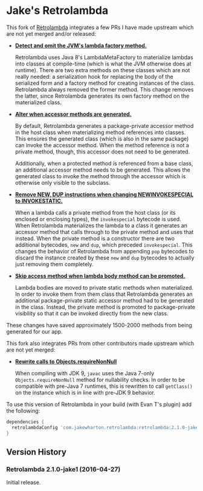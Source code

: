 
Jake's Retrolambda
==================

This fork of [Retrolambda](https://github.com/orfjackal/retrolambda) integrates a few PRs I have
made upstream which are not yet merged and/or released:

 *  [**Detect and omit the JVM's lambda factory method.**](https://github.com/orfjackal/retrolambda/pull/82)

    Retrolambda uses Java 8's LambdaMetaFactory to materialize lambdas into classes at compile-time
    (which is what the JVM otherwise does at runtime). There are two extra methods on these classes
    which are not really needed: a serialization hook for replacing the body of the serialized form
    and a factory method for creating instances of the class. Retrolambda always removed the former
    method. This change removes the latter, since Retrolambda generates its own factory method on
    the materialized class.

 *  [**Alter when accessor methods are generated.**](https://github.com/orfjackal/retrolambda/pull/84)

    By default, Retrolambda generates a package-private accessor method in the host class when
    materializing method references into classes. This ensures the generated class (which is also in
    the same package) can invoke the accessor method. When the method reference is not a private
    method, though, this accessor does not need to be generated.

    Additionally, when a protected method is referenced from a base class, an additional accessor
    method needs to be generated. This allows the generated class to invoke the method through the
    accessor which is otherwise only visible to the subclass.

 *  [**Remove NEW, DUP instructions when changing NEWINVOKESPECIAL to INVOKESTATIC.**](https://github.com/orfjackal/retrolambda/pull/85)

    When a lambda calls a private method from the host class (or its enclosed or enclosing types),
    the `invokespecial` bytecode is used. When Retrolambda materializes the lambda to a class it
    generates an accessor method that calls through to the private method and uses that instead.
    When the private method is a constructor there are two additional bytecodes, `new` and `dup`,
    which preceded `invokespecial`. This changes the behavior of Retrolambda from appending `pop`
    bytecodes to discard the instance created by these `new` and `dup` bytecodes to actually
    just removing them completely.

 *  [**Skip access method when lambda body method can be promoted.**](https://github.com/orfjackal/retrolambda/pull/86)

    Lambda bodies are moved to private static methods when materialized. In order to invoke them
    from them class that Retrolambda generates an additional package-private static accessor method
    had to be generated in the class. Instead, the private method is promoted to package-private
    visibility so that it can be invoked directly from the new class.

These changes have saved approximately 1500-2000 methods from being generated for our app.

This fork also integrates PRs from other contributors made upstream which are not yet merged:

 *  [**Rewrite calls to Objects.requireNonNull**](https://github.com/orfjackal/retrolambda/pull/93)

    When compiling with JDK 9, `javac` uses the Java 7-only `Objects.requireNonNull` method for
    nullability checks. In order to be compatible with pre-Java 7 runtimes, this is rewritten
    to call `getClass()` on the instance which is in line with pre-JDK 9 behavior.

To use this version of Retrolambda in your build (with Evan T's plugin) add the following:
```groovy
dependencies {
  retrolambdaConfig 'com.jakewharton.retrolambda:retrolambda:2.1.0-jake1'
}
```


Version History
---------------

### Retrolambda 2.1.0-jake1 (2016-04-27)

Initial release.
